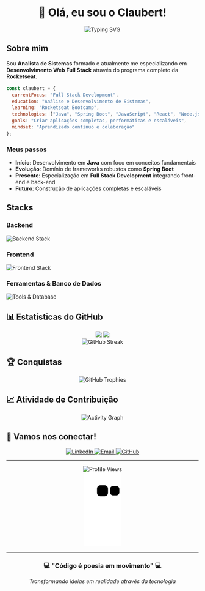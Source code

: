 <h1 align="center">👋 Olá, eu sou o Claubert!</h1>

<div align="center">
  <img src="https://readme-typing-svg.herokuapp.com?font=Fira+Code&size=24&duration=3000&pause=1000&color=58A6FF&center=true&vCenter=true&width=600&lines=Analista+de+Sistemas;Desenvolvedor+Full+Stack;" alt="Typing SVG" />
</div>

## Sobre mim

Sou **Analista de Sistemas** formado e atualmente me especializando em **Desenvolvimento Web Full Stack** através do programa completo da **Rocketseat**. 


```javascript
const claubert = {
  currentFocus: "Full Stack Development",
  education: "Análise e Desenvolvimento de Sistemas",
  learning: "Rocketseat Bootcamp",
  technologies: ["Java", "Spring Boot", "JavaScript", "React", "Node.js"],
  goals: "Criar aplicações completas, performáticas e escaláveis",
  mindset: "Aprendizado contínuo e colaboração"
};
```


### Meus passos

- **Início**: Desenvolvimento em **Java** com foco em conceitos fundamentais
- **Evolução**: Domínio de frameworks robustos como **Spring Boot**
- **Presente**: Especialização em **Full Stack Development** integrando front-end e back-end
- **Futuro**: Construção de aplicações completas e escaláveis

## Stacks

### Backend
<div align="left">
  <img src="https://skillicons.dev/icons?i=java,spring,nodejs,express" alt="Backend Stack" />
</div>

### Frontend
<div align="left">
  <img src="https://skillicons.dev/icons?i=javascript,react,html,css,typescript" alt="Frontend Stack" />
</div>

### Ferramentas & Banco de Dados
<div align="left">
  <img src="https://skillicons.dev/icons?i=git,github,docker,mysql,postgresql,mongodb" alt="Tools & Database" />
</div>

## 📊 Estatísticas do GitHub

<div align="center">
  <img height="180em" src="https://github-readme-stats.vercel.app/api?username=claubertamsd&show_icons=true&theme=tokyonight&count_private=true&hide_border=true&bg_color=0D1117"/>
  <img height="180em" src="https://github-readme-stats.vercel.app/api/top-langs/?username=claubertamsd&layout=compact&langs_count=8&theme=tokyonight&hide_border=true&bg_color=0D1117"/>
</div>

<div align="center">
  <img src="https://github-readme-streak-stats.herokuapp.com/?user=claubertamsd&theme=tokyonight&hide_border=true&background=0D1117" alt="GitHub Streak" />
</div>

## 🏆 Conquistas

<div align="center">
  <img src="https://github-profile-trophy.vercel.app/?username=claubertamsd&theme=tokyonight&no-frame=true&no-bg=true&row=1&column=7" alt="GitHub Trophies" />
</div>

## 📈 Atividade de Contribuição

<div align="center">
  <img src="https://github-readme-activity-graph.vercel.app/graph?username=claubertamsd&bg_color=0D1117&color=58A6FF&line=58A6FF&point=FFFFFF&area=true&hide_border=true" alt="Activity Graph" />
</div>



## 🤝 Vamos nos conectar!

<div align="center">
  <a href="https://www.linkedin.com/in/claubert/" target="_blank">
    <img src="https://img.shields.io/badge/LinkedIn-0077B5?style=for-the-badge&logo=linkedin&logoColor=white&labelColor=0077B5" alt="LinkedIn">
  </a>
  <a href="mailto:claubertvinicius68@email.com" target="_blank">
    <img src="https://img.shields.io/badge/Email-D14836?style=for-the-badge&logo=gmail&logoColor=white&labelColor=D14836" alt="Email">
  </a>
  <a href="https://github.com/claubertamsd" target="_blank">
    <img src="https://img.shields.io/badge/GitHub-100000?style=for-the-badge&logo=github&logoColor=white&labelColor=100000" alt="GitHub">
  </a>
</div>

---

<div align="center">
  <img src="https://komarev.com/ghpvc/?username=claubertamsd&color=58A6FF&style=flat-square&label=Profile+Views" alt="Profile Views" />
</div>

<div align="center">
  <img src="https://github.com/claubertamsd/claubertamsd/blob/output/github-contribution-grid-snake.svg" alt="Snake animation" />
</div>

---

<div align="center">
  <h3>💻 "Código é poesia em movimento" 💻</h3>
  <p><em>Transformando ideias em realidade através da tecnologia</em></p>
</div>
